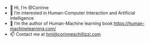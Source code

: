 - 👋 Hi, I’m @Corinne
- 👀 I’m interested in Human-Computer Interaction and Artificial Intelligence
- 💞️ I’m the author of Human-Machine learning book https://human-machinelearning.com/
- 📫 Contact me at hml@corinneschillizzi.com
